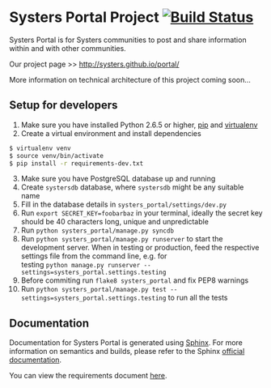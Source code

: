 Systers Portal Project [![Build Status](https://travis-ci.org/systers/portal.svg?branch=master)](https://travis-ci.org/systers/portal)
======================

Systers Portal is for Systers communities to post and share information within and with other communities.

Our project page >> http://systers.github.io/portal/

More information on technical architecture of this project coming soon...


Setup for developers
--------------------

1. Make sure you have installed Python 2.6.5 or higher, [pip](https://pip.pypa.io/en/latest/) 
   and [virtualenv](http://www.virtualenv.org/en/latest/)
2. Create a virtual environment and install dependencies

 ```bash
 $ virtualenv venv
 $ source venv/bin/activate
 $ pip install -r requirements-dev.txt
 ```
3. Make sure you have PostgreSQL database up and running
4. Create `systersdb` database, where `systersdb` might be any suitable name
5. Fill in the database details in `systers_portal/settings/dev.py`
6. Run `export SECRET_KEY=foobarbaz` in your terminal, ideally the secret key 
  should be 40 characters long, unique and unpredictable
7. Run `python systers_portal/manage.py syncdb`
8. Run `python systers_portal/manage.py runserver` to start the development server. When in testing
  or production, feed the respective settings file from the command line, e.g. for  
  testing `python manage.py runserver --settings=systers_portal.settings.testing`
9. Before commiting run `flake8 systers_portal` and fix PEP8 warnings
10. Run `python systers_portal/manage.py test --settings=systers_portal.settings.testing`
  to run all the tests


Documentation
-------------

Documentation for Systers Portal is generated using [Sphinx](http://sphinx-doc.org/).
For more information on semantics and builds, please refer to the Sphinx
[official documentation](http://sphinx-doc.org/contents.html).

You can view the requirements document [here](docs/requirements/Systers_GSoC14_Portal_Requirements.pdf).

